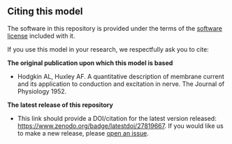 ## Citing this model

The software in this repository is provided under the terms of the [software license](LICENSE) included with it. 

If you use this model in your research, we respectfully ask you to cite:

**The original publication upon which this model is based**

   - Hodgkin AL, Huxley AF. A quantitative description of membrane current and its application to conduction and excitation in nerve. The Journal of Physiology 1952.

**The latest release of this repository**

   - This link should provide a DOI/citation for the latest version released: https://www.zenodo.org/badge/latestdoi/27819667. If you would like us to make a new release, please [open an issue](../../issues). 
